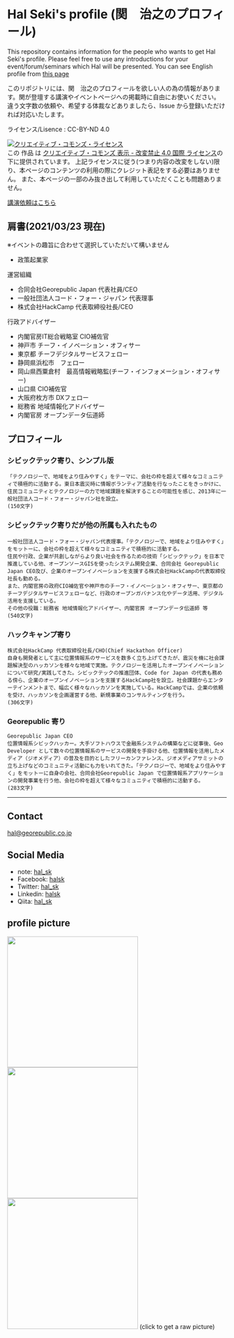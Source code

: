 # Hal Seki's profile (関　治之のプロフィール)

This repository contains information for the people who wants to get Hal Seki's profile. Please feel free to use any introductions for your event/forum/seminars which Hal will be presented. You can see English profile from [this page](README_en.md)

このリポジトリには、関　治之のプロフィールを欲しい人の為の情報があります。関が登壇する講演やイベントページへの掲載時に自由にお使いください。
違う文字数の依頼や、希望する体裁などありましたら、Issue から登録いただければ対応いたします。

ライセンス/Lisence : CC-BY-ND 4.0

<a rel="license" href="http://creativecommons.org/licenses/by-nd/4.0/"><img alt="クリエイティブ・コモンズ・ライセンス" style="border-width:0" src="https://i.creativecommons.org/l/by-nd/4.0/88x31.png" /></a><br />この 作品 は <a rel="license" href="http://creativecommons.org/licenses/by-nd/4.0/">クリエイティブ・コモンズ 表示 - 改変禁止 4.0 国際 ライセンス</a>の下に提供されています。
上記ライセンスに従う(つまり内容の改変をしない)限り、本ページのコンテンツの利用の際にクレジット表記をする必要はありません。
また、本ページの一部のみ抜き出して利用していただくことも問題ありません。

[講演依頼はこちら](https://github.com/halsk/profile/blob/master/SPEECH_REQUEST.md)

## 肩書(2021/03/23 現在)
※イベントの趣旨に合わせて選択していただいて構いません
* 政策起業家

運営組織
* 合同会社Georepublic Japan 代表社員/CEO
* 一般社団法人コード・フォー・ジャパン 代表理事
* 株式会社HackCamp 代表取締役社長/CEO

行政アドバイザー
* 内閣官房IT総合戦略室 CIO補佐官
* 神戸市 チーフ・イノベーション・オフィサー
* 東京都 チーフデジタルサービスフェロー
* 静岡県浜松市　フェロー
* 岡山県西粟倉村　最高情報戦略監(チーフ・インフォメーション・オフィサー)
* 山口県 CIO補佐官
* 大阪府枚方市 DXフェロー
* 総務省 地域情報化アドバイザー
* 内閣官房 オープンデータ伝道師

## プロフィール

### シビックテック寄り、シンプル版

```
「テクノロジーで、地域をより住みやすく」をテーマに、会社の枠を超えて様々なコミュニティで積極的に活動する。東日本震災時に情報ボランティア活動を行なったことをきっかけに、住民コミュニティとテクノロジーの力で地域課題を解決することの可能性を感じ、2013年に一般社団法人コード・フォー・ジャパン社を設立。
(150文字)
```

### シビックテック寄りだが他の所属も入れたもの

```
一般社団法人コード・フォー・ジャパン代表理事。「テクノロジーで、地域をより住みやすく」をモットーに、会社の枠を超えて様々なコミュニティで積極的に活動する。
住民や行政、企業が共創しながらより良い社会を作るための技術「シビックテック」を日本で推進している他、オープンソースGISを使ったシステム開発企業、合同会社 Georepublic Japan CEO及び、企業のオープンイノベーションを支援する株式会社HackCampの代表取締役社長も勤める。
また、内閣官房の政府CIO補佐官や神戸市のチーフ・イノベーション・オフィサー、東京都のチーフデジタルサービスフェローなど、行政のオープンガバナンス化やデータ活用、デジタル活用を支援している。
その他の役職：総務省 地域情報化アドバイザー、内閣官房 オープンデータ伝道師 等
(540文字)
```

### ハックキャンプ寄り

```
株式会社HackCamp 代表取締役社長/CHO(Chief Hackathon Officer)
自身も開発者として主に位置情報系のサービスを数多く立ち上げてきたが、震災を機に社会課題解決型のハッカソンを様々な地域で実施。テクノロジーを活用したオープンイノベーションについて研究/実践してきた。シビックテックの推進団体、Code for Japan の代表も務める傍ら、企業のオープンイノベーションを支援するHackCamp社を設立。社会課題からエンターテインメントまで、幅広く様々なハッカソンを実施している。HackCampでは、企業の依頼を受け、ハッカソンを企画運営する他、新規事業のコンサルティングを行う。
(306文字)
```

### Georepublic 寄り

```
Georepublic Japan CEO
位置情報系シビックハッカー。大手ソフトハウスで金融系システムの構築などに従事後、Geo Developer として数々の位置情報系のサービスの開発を手掛ける他、位置情報を活用したメディア（ジオメディア）の普及を目的としたフリーカンファレンス、ジオメディアサミットの立ち上げなどのコミュニティ活動にも力をいれてきた。「テクノロジーで、地域をより住みやすく」をモットーに自身の会社、合同会社Georepublic Japan で位置情報系アプリケーションの開発事業を行う他、会社の枠を超えて様々なコミュニティで積極的に活動する。
(283文字)
```
----

## Contact

hal@georepublic.co.jp

## Social Media

* note: [hal_sk](https://note.com/hal_sk/)
* Facebook: [halsk](https://www.facebook.com/halsk)
* Twitter: [hal_sk](https://twitter.com/hal_sk)
* Linkedin: [halsk](https://www.linkedin.com/in/halsk/)
* Qiita: [hal_sk](http://qiita.com/hal_sk)


## profile picture

<a href="https://raw.githubusercontent.com/halsk/profile/master/images/profile_image.jpg"><img src="https://raw.githubusercontent.com/halsk/profile/master/images/profile_image.jpg" width="300px"></a>
<a href="https://raw.githubusercontent.com/halsk/profile/master/images/profile_image2.jpg"><img src="https://raw.githubusercontent.com/halsk/profile/master/images/profile_image2.jpg" width="300px"></a>
<a href="https://raw.githubusercontent.com/halsk/profile/master/images/profile_image3.jpg"><img src="https://raw.githubusercontent.com/halsk/profile/master/images/profile_image3.jpg" width="300px"></a>
(click to get a raw picture)
